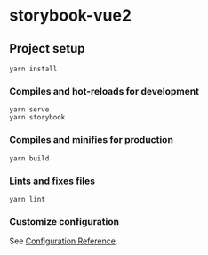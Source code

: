 # storybook-vue2

## Project setup
```
yarn install
```

### Compiles and hot-reloads for development
```
yarn serve
yarn storybook
```

### Compiles and minifies for production
```
yarn build
```

### Lints and fixes files
```
yarn lint
```

### Customize configuration
See [Configuration Reference](https://cli.vuejs.org/config/).

